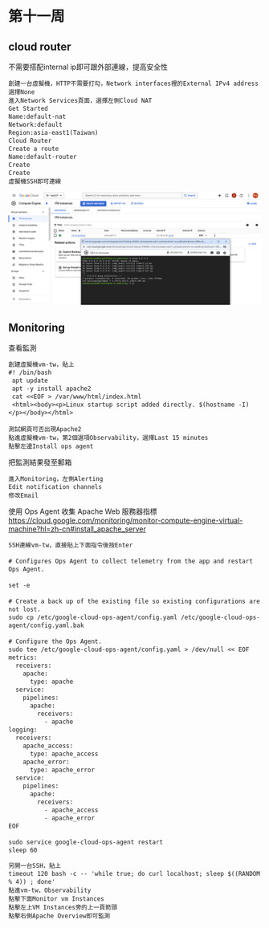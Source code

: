 # 第十一周
## cloud router
不需要搭配internal ip即可跟外部連線，提高安全性
````
創建一台虛擬機，HTTP不需要打勾，Network interfaces裡的External IPv4 address選擇None
進入Network Services頁面，選擇左側Cloud NAT
Get Started
Name:default-nat
Network:default
Region:asia-east1(Taiwan)
Cloud Router
Create a route
Name:default-router
Create
Create
虛擬機SSH即可連線
````
<img src="../pic/1119.png">

## Monitoring
查看監測
````
創建虛擬機vm-tw，貼上
#! /bin/bash
 apt update
 apt -y install apache2
 cat <<EOF > /var/www/html/index.html
 <html><body><p>Linux startup script added directly. $(hostname -I) </p></body></html>

測試網頁可否出現Apache2
點進虛擬機vm-tw，第2個選項Observability，選擇Last 15 minutes
點擊左邊Install ops agent
````
把監測結果發至郵箱
````
進入Monitoring，左側Alerting
Edit notification channels
修改Email
````
使用 Ops Agent 收集 Apache Web 服務器指標
https://cloud.google.com/monitoring/monitor-compute-engine-virtual-machine?hl=zh-cn#install_apache_server
````
SSH連線vm-tw，直接貼上下面指令後按Enter

# Configures Ops Agent to collect telemetry from the app and restart Ops Agent.

set -e

# Create a back up of the existing file so existing configurations are not lost.
sudo cp /etc/google-cloud-ops-agent/config.yaml /etc/google-cloud-ops-agent/config.yaml.bak

# Configure the Ops Agent.
sudo tee /etc/google-cloud-ops-agent/config.yaml > /dev/null << EOF
metrics:
  receivers:
    apache:
      type: apache
  service:
    pipelines:
      apache:
        receivers:
          - apache
logging:
  receivers:
    apache_access:
      type: apache_access
    apache_error:
      type: apache_error
  service:
    pipelines:
      apache:
        receivers:
          - apache_access
          - apache_error
EOF

sudo service google-cloud-ops-agent restart
sleep 60
````
````
另開一台SSH，貼上
timeout 120 bash -c -- 'while true; do curl localhost; sleep $((RANDOM % 4)) ; done'
點進vm-tw，Observability
點擊下面Monitor vm Instances
點擊左上VM Instances旁的上一頁箭頭
點擊右側Apache Overview即可監測
````



